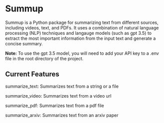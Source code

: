 # Summup

Summup is a Python package for summarizing text from different sources, including videos, text, and PDFs. It uses a combination of natural language processing (NLP) techniques and langauge models (such as gpt 3.5) to extract the most important information from the input text and generate a concise summary. 

**Note:** To use the gpt 3.5 model, you will need to add your API key to a .env file in the root directory of the project.

## Current Features
summarize_text: Summarizes text from a string or a file

summarize_video: Summarizes text from a video url

summarize_pdf: Summarizes text from a pdf file

summarize_arxiv: Summarizes text from an arxiv paper

